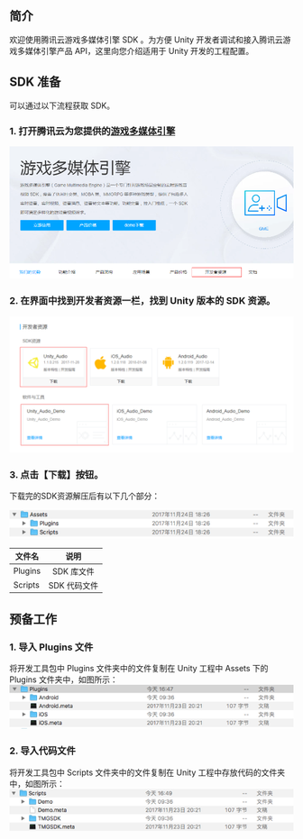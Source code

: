## 简介
欢迎使用腾讯云游戏多媒体引擎 SDK 。为方便 Unity 开发者调试和接入腾讯云游戏多媒体引擎产品 API，这里向您介绍适用于 Unity 开发的工程配置。

## SDK 准备
可以通过以下流程获取 SDK。

### 1. 打开腾讯云为您提供的[游戏多媒体引擎](https://cloud.tencent.com/product/tmg?idx=1)  
![image](Image/u1.png)


### 2. 在界面中找到开发者资源一栏，找到 Unity 版本的 SDK 资源。
![image](Image/u2.png)

### 3. 点击【下载】按钮。
下载完的SDK资源解压后有以下几个部分：

![image](Image/u3.png)

|文件名       | 说明           
| ------------- |:-------------:
| Plugins   	|SDK 库文件
| Scripts     	|SDK 代码文件


## 预备工作

### 1. 导入 Plugins 文件  
将开发工具包中 Plugins 文件夹中的文件复制在 Unity 工程中 Assets 下的 Plugins 文件夹中，如图所示：  
![image](Image/u4.png)

### 2. 导入代码文件  
将开发工具包中 Scripts 文件夹中的文件复制在 Unity 工程中存放代码的文件夹中，如图所示：  
![image](Image/u5.png)